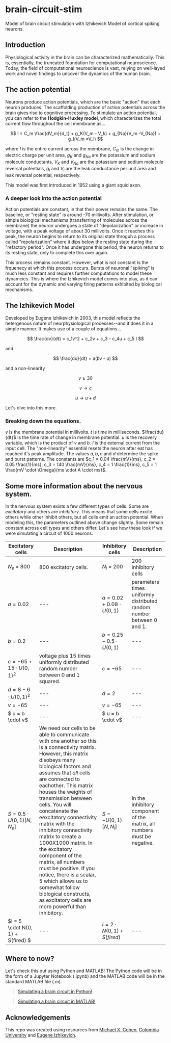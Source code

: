 # brain-circuit-stim

Model of brain circuit stimulation with Izhikevich Model of cortical spiking neurons.

## Introduction

Physiological activity in the brain can be characterized mathematically. This is, essentially, the truncated foundation for computational neuroscience. Today, the field of computational neuroscience is vast, relying on well-layed work and novel findings to uncover the dynamics of the human brain.

## The action potential

Neurons produce action potentials, which are the basic "action" that each neuron produces. The scaffolding production of action potentials across the brain gives rise to cognitive processing. To stimulate an action potential, you can refer to the **Hodgkin-Huxley model**, which characterizes the total current flow throughout the cell membrane as...

$$
I = C_m \frac{dV_m}{d_t} + g_K(V_m - V_k) + g_{Na}(V_m -V_{Na}) + g_l(V_m =V_l)
$$

where $I$ is the entire current across the membrane, $C_m$ is the change in electric charge per unit area, $g_K$ and $g_{Na}$ are the potassium and sodium molecule conductants, $V_K$ and $V_{Na}$ are the potassium and sodium molecule reversal potentials, $g_l$ and $V_l$ are the leak conductance per unit area and leak reversal potential, respectively.

This model was first introduced in 1952 using a giant squid axon.

### A deeper look into the action potential

Action potentials are constant, in that their power remains the same. The baseline, or "resting state" is around -70 millivolts. After stimulation, or simple biological mechanisms (transferring of molecules across the membrane) the neuron undergoes a state of "depolarization" or increase in voltage, with a peak voltage of about 30 millivolts. Once it reaches this peak, the neuron begins to return to its original state throguh a process called "repolarization" where it dips below the resting state during the "refactory period". Once it has undergone this period, the neuron returns to its resting state, only to complete this over again.

This process remains constant. However, what is not constant is the frquenecy at which this process occurs. Bursts of neuronal "spiking" is much less constant and requires further computations to model these dynamcics. This is where the Izhikevich model comes into play, as it can account for the dynamic and varying firing patterns exhibited by biological mechanisms.

## The Izhikevich Model

Developed by Eugene Izhikevich in 2003, this model reflects the hetergenous nature of neurphysiological processes--and it does it in a simple manner. It makes use of a couple of equations...

$$
\frac{dv}{dt} = c_1v^2 + c_2v + c_3 - c_4u + c_5 I
$$

and

$$
\frac{du}{dt} = a(bv - u)
$$

and a non-linearity

$$
v \geq 30
$$

$$
v \rightarrow c
$$

$$
u \rightarrow u + d
$$

Let's dive into this more.

### Breaking down the equations.

$v$ is the membrane potential in millivolts. $t$ is time in milliseconds. $\frac{du}{dt}$ is the time rate of change in membrane potential. $u$ is the recovery variable, which is the product of $v$ and $b$. $I$ is the external current from the input cell. The "non-linearity" essential resets the neuron after eat has reached it's peak amplitude. The values $a, b, c$ and $d$ determine the spike and burst patterns. The constants are $c_1 = 0.04 \frac{mV}{ms}, c_2 = 0.05 \frac{1}{ms}, c_3 = 140 \frac{mV}{ms}, c_4 = 1 \frac{1}{ms}, c_5 = 1 \frac{mV \cdot \Omega}{ms \cdot A \cdot ms}$.

## Some more information about the nervous system.

In the nervous system exists a few different types of cells. Some are _excitatory_ and others are _inhibitory_. This means that some cells excite others while other inhibit others, but all cells emit an action potential. When modeling this, the parameters outlined above change slightly. Some remain constant across cell types and others differ. Let's see how these look if we were simulating a circuit of 1000 neurons.

| Excitatory cells                  | Description                                                                                                                                                                                                                                                                                                                                                                                                                                                                                                                                                                                                                                | Inhibitory cells                 | Description                                                              |
| --------------------------------- | ------------------------------------------------------------------------------------------------------------------------------------------------------------------------------------------------------------------------------------------------------------------------------------------------------------------------------------------------------------------------------------------------------------------------------------------------------------------------------------------------------------------------------------------------------------------------------------------------------------------------------------------ | -------------------------------- | ------------------------------------------------------------------------ |
| $N_e$ = 800                       | 800 excitatory cells.                                                                                                                                                                                                                                                                                                                                                                                                                                                                                                                                                                                                                      | $N_i$ = 200                      | 200 inhibitory cells                                                     |
| $a = 0.02$                        | ---                                                                                                                                                                                                                                                                                                                                                                                                                                                                                                                                                                                                                                        | $a = 0.02 + 0.08 \cdot U(0, 1)$  | parameters times uniformly distributed random number between 0 and 1.    |
| $b = 0.2$                         | ---                                                                                                                                                                                                                                                                                                                                                                                                                                                                                                                                                                                                                                        | $b = 0.25 - 0.5 \cdot U(0, 1)$   | ---                                                                      |
| $c = -65 + 15 \cdot U(0, 1)^2$    | voltage plus 15 times uniformly distributed random number between 0 and 1 squared.                                                                                                                                                                                                                                                                                                                                                                                                                                                                                                                                                         | $c= -65$                         | ---                                                                      |
| $d = 8 - 6 \cdot U(0, 1)^2$       | ---                                                                                                                                                                                                                                                                                                                                                                                                                                                                                                                                                                                                                                        | $d = 2$                          | ---                                                                      |
| $v = -65$                         | ---                                                                                                                                                                                                                                                                                                                                                                                                                                                                                                                                                                                                                                        | $v = -65$                        | ---                                                                      |
| $ u = b \cdot v$                  | ---                                                                                                                                                                                                                                                                                                                                                                                                                                                                                                                                                                                                                                        | $ u = b \cdot v$                 | ---                                                                      |
| $S = 0.5 \cdot U(0, 1)[N, N_e]$   | We need our cells to be able to communicate with one another so this is a connectivity matrix. However, this matrix disobeys many biological factors and assumes that _all_ cells are connected to eachother. This matrix houses the weights of transmission between cells. You will concatenate the eexcitatory connectivity matrix with the inhibitory connectivity matrix to create a 1000X1000 matrix. In the excitatory component of the matrix, all numbers must be positive. If you notice, there is a scalar, $5$ which allows us to somewhat follow biological constructs, as excitatory cells are more powerful than inhibitory. | $S = -U(0, 1)[N, N_i]$           | In the inhibitory component of the matrix, all numbers must be negative. |
| $I = 5 \cdot N(0, 1) + S(fired) $ | ---                                                                                                                                                                                                                                                                                                                                                                                                                                                                                                                                                                                                                                        | $I = 2 \cdot N(0, 1) + S(fired)$ | ---                                                                      |

## Where to now?

Let's check this out using Python and MATLAB! The Python code will be in the form of a Jupyter Notebook (.ipynb) and the MATLAB code will be in the standard MATLAB file (.m).

> [Simulating a brain circuit in Python!](/main.ipynb)

> [Simulating a brain circuit in MATLAB!]()

## Acknowledgements

This repo was created using resources from [Michael X. Cohen](https://www.udemy.com/course/python-scientific-x/), [Colombia University](http://www.columbia.edu/cu/appliedneuroshp/Spring2018/Spring18SHPAppliedNeuroLec5.pdf) and [Eugene Izhikevich](https://www.izhikevich.org/publications/spikes.htm).

